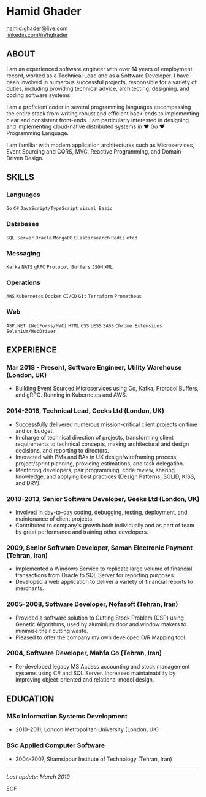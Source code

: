 # Hamid Ghader

[hamid.ghader@live.com](mailto:hamid.ghader@live.com)\
[linkedin.com/in/hghader](https://www.linkedin.com/in/hghader)

## ABOUT
I am an experienced software engineer with over 14 years of employment record, worked as a Technical Lead and as a Software Developer. I have been involved in numerous successful projects, responsible for a variety of duties, including providing technical advice, architecting, designing, and coding software systems. 

I am a proficient coder in several programming languages encompassing the entire stack from writing robust and efficient back-ends to implementing clear and consistent front-ends. I am particularly interested in designing and implementing cloud-native distributed systems in ♥ Go ♥ Programming Language.

I am familiar with modern application architectures such as Microservices, Event Sourcing and CQRS, MVC, Reactive Programming, and Domain-Driven Design.

## SKILLS

### Languages
`Go` `C#` `JavaScript/TypeScript` `Visual Basic`

### Databases
`SQL Server` `Oracle` `MongoDB` `Elasticsearch` `Redis` `etcd`

### Messaging
`Kafka` `NATS` `gRPC` `Protocol Buffers` `JSON` `XML`

### Operations
`AWS` `Kubernetes` `Docker` `CI/CD` `Git` `Terraform` `Prometheus`

### Web
`ASP.NET (WebForms/MVC)` `HTML` `CSS` `LESS` `SASS` `Chrome Extensions` `Selenium/WebDriver`

## EXPERIENCE

### Mar 2018 - Present, Software Engineer, Utility Warehouse (London, UK)
- Building Event Sourced Microservices using Go, Kafka, Protocol Buffers, and gRPC. Running in Kubernetes and AWS.

### 2014-2018, Technical Lead, Geeks Ltd (London, UK)
- Successfully delivered numerous mission-critical client projects on time and on budget.
- In charge of technical direction of projects, transforming client requirements to technical concepts, making architectural and design decisions, and reporting to directors.
- Interacted with PMs and BAs in UX design/wireframing process, project/sprint planning, providing estimations, and task delegation.
- Mentoring developers, pair programming, code review, sharing knowledge, and applying best practices (Design Patterns, SOLID, KISS, and DRY).

### 2010-2013, Senior Software Developer, Geeks Ltd (London, UK)
- Involved in day-to-day coding, debugging, testing, deployment, and maintenance of client projects.
- Contributed to company's growth both individually and as part of team by great performance and training other developers.

### 2009, Senior Software Developer, Saman Electronic Payment (Tehran, Iran)
- Implemented a Windows Service to replicate large volume of financial transactions from Oracle to SQL Server for reporting purposes.
- Developed a web application to deliver a variety of financial reports to merchants.

### 2005-2008, Software Developer, Nofasoft (Tehran, Iran)
- Provided a software solution to Cutting Stock Problem (CSP) using Genetic Algorithms, used by aluminium door and window makers to minimise their cutting waste.
- Pleased to offer the company my own developed O/R Mapping tool.

### 2004, Software Developer, Mahfa Co (Tehran, Iran)
- Re-developed legacy MS Access accounting and stock management systems using C# and SQL Server. Increased maintainability by improving object-oriented and relational model design.

## EDUCATION

### MSc Information Systems Development
- 2010-2011, London Metropolitan University (London, UK)

### BSc Applied Computer Software
- 2004-2007, Shamsipour Institute of Technology (Tehran, Iran)

---
_Last update: March 2019_

EOF
